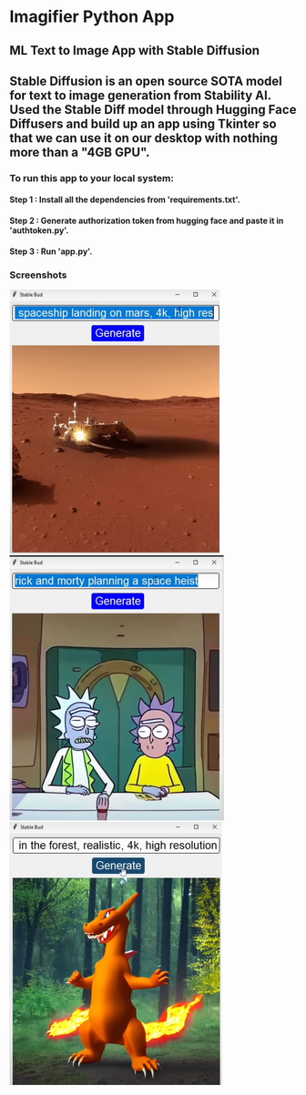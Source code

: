 # Imagifier Python App
## ML Text to Image App with Stable Diffusion
##  Stable Diffusion is an open source SOTA model for text to image generation from Stability AI. Used the Stable Diff model through Hugging Face Diffusers and build up an app using Tkinter so that we can use it on our desktop with nothing more than a "4GB GPU".
### To run this app to your local system:
#### Step 1 : Install all the dependencies from 'requirements.txt'.
#### Step 2 : Generate authorization token from hugging face and paste it in 'authtoken.py'.
#### Step 3 : Run 'app.py'.
### Screenshots
![img 1](https://github.com/bansalnishant287/Imagifier-Stable-Diffusion-App/blob/025864aedf4cc888607eecce938fdc6600cc648b/1.png)
![img 2](https://github.com/bansalnishant287/Imagifier-Stable-Diffusion-App/blob/d4473157253f29b6fa01c3b251827c0e9c08800c/2.png)
![img 3](https://github.com/bansalnishant287/Imagifier-Stable-Diffusion-App/blob/5b6dfb72cc8839efdb48d4df69fc4d16ee15518b/3.png)
